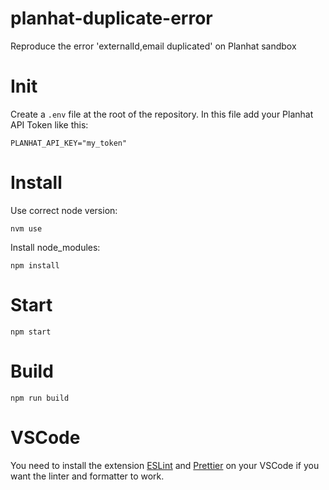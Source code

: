 # planhat-duplicate-error

Reproduce the error 'externalId,email duplicated' on Planhat sandbox

# Init

Create a `.env` file at the root of the repository.
In this file add your Planhat API Token like this:

```SH
PLANHAT_API_KEY="my_token"
```

# Install

Use correct node version:

`nvm use`

Install node_modules:

`npm install`

# Start

`npm start`

# Build

`npm run build`

# VSCode

You need to install the extension [ESLint](https://open-vsx.org/vscode/item?itemName=dbaeumer.vscode-eslint) and [Prettier](https://open-vsx.org/vscode/item?itemName=esbenp.prettier-vscode) on your VSCode if you want the linter and formatter to work.
